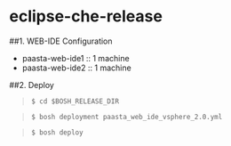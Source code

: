 # eclipse-che-release

##1. WEB-IDE Configuration
- paasta-web-ide1 :: 1 machine
- paasta-web-ide2 :: 1 machine

##2. Deploy
>`$ cd $BOSH_RELEASE_DIR`

>`$ bosh deployment paasta_web_ide_vsphere_2.0.yml`

>`$ bosh deploy`
